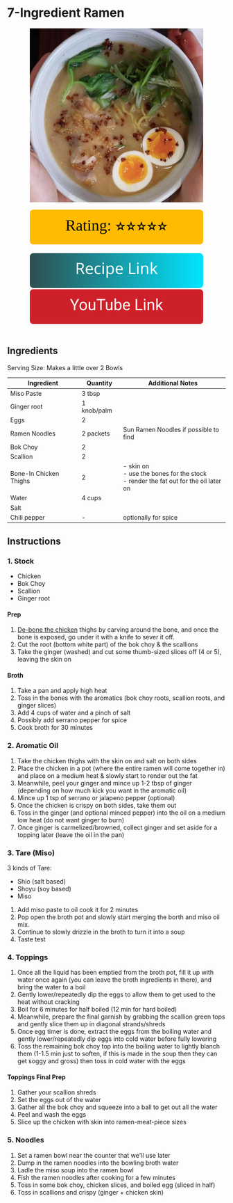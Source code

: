 # 7-Ingredient Ramen
<p align="center">
  <img src="images/7-ingredient-ramen.jpg" width="400" height="400">
</p>

<div align="center">
  <img src="../graphics/svg/stars-5.svg" alt="Rating">
</div>

<br>

<div align="center">
  <a href="https://prohomecooks.com/blogs/recipes/make-restaurant-ramen-noodles-with-7-common-ingredients?_pos=2&_sid=569dd739f&_ss=r">
    <img src="../graphics/svg/link-button-recipe.svg" alt="Recipe Link">
  </a>
</div>

<div align="center">
  <a href="https://youtu.be/9gNIqtmYg5o?t=50">
    <img src="../graphics/svg/link-button-youtube.svg" alt="YouTube Link">
  </a>
</div>

<br>

## Ingredients
Serving Size: Makes a little over 2 Bowls  

| Ingredient | Quantity | Additional Notes |
| --- | --- | --- |
| Miso Paste | 3 tbsp |
| Ginger root | 1 knob/palm |
| Eggs | 2 |
| Ramen Noodles | 2 packets | Sun Ramen Noodles if possible to find |
| Bok Choy | 2 |
| Scallion | 2 |
| Bone-In Chicken Thighs | 2 | - skin on <br> - use the bones for the stock <br> - render the fat out for the oil later on |
| Water | 4 cups |
| Salt |
| Chili pepper | - | optionally for spice |

## Instructions
### 1. Stock
- Chicken
- Bok Choy
- Scallion
- Ginger root
  
#### Prep
1. [De-bone the chicken](https://youtu.be/9gNIqtmYg5o?t=126) thighs by carving around the bone, and once the bone is exposed, go under it with a knife to sever it off.
1. Cut the root (bottom white part) of the bok choy & the scallions
1. Take the ginger (washed) and cut some thumb-sized slices off (4 or 5), leaving the skin on

#### Broth
1. Take a pan and apply high heat
1. Toss in the bones with the aromatics (bok choy roots, scallion roots, and ginger slices)
1. Add 4 cups of water and a pinch of salt
1. Possibly add serrano pepper for spice
1. Cook broth for 30 minutes

### 2. Aromatic Oil
1. Take the chicken thighs with the skin on and salt on both sides
1. Place the chicken in a pot (where the entire ramen will come together in) and place on a medium heat & slowly start to render out the fat
1. Meanwhile, peel your ginger and mince up 1-2 tbsp of ginger (depending on how much kick you want in the aromatic oil)
1. Mince up 1 tsp of serrano or jalapeno pepper (optional)
1. Once the chicken is crispy on both sides, take them out
1. Toss in the ginger (and optional minced pepper) into the oil on a medium low heat (do not want ginger to burn)
1. Once ginger is carmelized/browned, collect ginger and set aside for a topping later (leave the oil in the pan)

### 3. Tare (Miso)
3 kinds of Tare:
- Shio (salt based)
- Shoyu (soy based)
- Miso

1. Add miso paste to oil cook it for 2 minutes
2. Pop open the broth pot and slowly start merging the borth and miso oil mix.
3. Continue to slowly drizzle in the broth to turn it into a soup
4. Taste test

### 4. Toppings
1. Once all the liquid has been emptied from the broth pot, fill it up with water once again (you can leave the broth ingredients in there), and bring the water to a boil
1. Gently lower/repeatedly dip the eggs to allow them to get used to the heat without cracking
1. Boil for 6 minutes for half boiled (12 min for hard boiled)
1. Meanwhile, prepare the final garnish by grabbing the scallion green tops and gently slice them up in diagonal strands/shreds
1. Once egg timer is done, extract the eggs from the boiling water and gently lower/repeatedly dip eggs into cold water before fully lowering
1. Toss the remaining bok choy top into the boiling water to lightly blanch them (1-1.5 min just to soften, if this is made in the soup then they can get soggy and gross) then toss in cold water with the eggs

#### Toppings Final Prep
1. Gather your scallion shreds
1. Set the eggs out of the water
1. Gather all the bok choy and squeeze into a ball to get out all the water
1. Peel and wash the eggs
1. Slice up the chicken with skin into ramen-meat-piece sizes

### 5. Noodles
1. Set a ramen bowl near the counter that we'll use later
1. Dump in the ramen noodles into the bowling broth water
1. Ladle the miso soup into the ramen bowl
1. Fish the ramen noodles after cooking for a few minutes
1. Toss in some bok choy, chicken slices, and boiled egg (sliced in half)
1. Toss in scallions and crispy (ginger + chicken skin)
